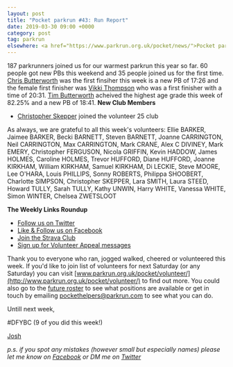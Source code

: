 ```yaml
---
layout: post
title: "Pocket parkrun #43: Run Report"
date: 2019-03-30 09:00 +0000
category: post
tag: parkrun
elsewhere: <a href="https://www.parkrun.org.uk/pocket/news/">Pocket parkrun</a>
---
```


187 parkrunners joined us for our warmest parkrun this year so far. 60 people got new PBs this weekend and 35 people joined us for the first time. [Chris Butterworth](http://www.parkrun.org.uk/pocket/results/latestresults/athletehistory?athleteNumber=287219) was the first finsiher this week is a new PB of 17:26 and the female first finisher was [Vikki Thompson](http://www.parkrun.org.uk/pocket/results/latestresults/athletehistory?athleteNumber=98808) who was a first finisher with a time of 20:31. [Tim Butterworth](http://www.parkrun.org.uk/pocket/results/latestresults/athletehistory?athleteNumber=627973) acheived the highest age grade this week of 82.25% and a new PB of 18:41. **New Club Members**

*   [Christopher Skepper](http://www.parkrun.org.uk/pocket/results/latestresults/athletehistory?athleteNumber=3655506) joined the volunteer 25 club

As always, we are grateful to all this week's volunteers: Ellie BARKER, Jaimee BARKER, Becki BARNETT, Steven BARNETT, Joanne CARRINGTON, Neil CARRINGTON, Max CARRINGTON, Mark CRANE, Alex C DIVINEY, Mark EMERY, Christopher FERGUSON, Nicola GRIFFIN, Kevin HADDOW, James HOLMES, Caroline HOLMES, Trevor HUFFORD, Diane HUFFORD, Joanne KIRKHAM, William KIRKHAM, Samuel KIRKHAM, Di LECKIE, Steve MOORE, Lee O'HARA, Louis PHILLIPS, Sonny ROBERTS, Philippa SHOOBERT, Charlotte SIMPSON, Christopher SKEPPER, Lara SMITH, Laura STEED, Howard TULLY, Sarah TULLY, Kathy UNWIN, Harry WHITE, Vanessa WHITE, Simon WINTER, Chelsea ZWETSLOOT

**The Weekly Links Roundup**

*   [Follow us on Twitter](https://twitter.com/pocketparkrun)
*   [Like & Follow us on Facebook](https://www.facebook.com/pocketparkrun/)
*   [Join the Strava Club](https://www.strava.com/clubs/pocketparkrun)
*   [Sign up for Volunteer Appeal messages](https://www.parkrun.com/runner/opt-ins/?Country=UK)

Thank you to everyone who ran, jogged walked, cheered or volunteered this week. If you'd like to join list of volunteers for next Saturday (or any Saturday) you can visit [www.parkrun.org.uk/pocket/volunteer/](http://www.parkrun.org.uk/pocket/volunteer/) to find out more. You could also go to the [future roster](http://www.parkrun.org.uk/pocket/futureroster/ "future roster") to see what positions are available or get in touch by emailing [pockethelpers@parkrun.com](mailto:pockethelpers@parkrun.com) to see what you can do.

Untill next week,

#DFYBC (9 of you did this week!)

[Josh](http://www.parkrun.org.uk/results/athleteresultshistory/?athleteNumber=4196740)

_p.s. if you spot any mistakes (however small but especially names) please let me know on [Facebook](https://www.facebook.com/pocketparkrun/posts/1167477336755595) or DM me on [Twitter](https://twitter.com/_Josh_justJosh)_
